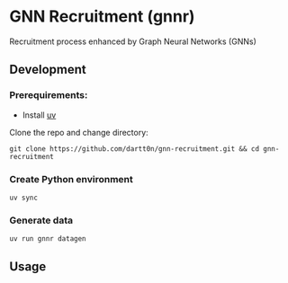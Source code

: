 # GNN Recruitment (gnnr)
Recruitment process enhanced by Graph Neural Networks (GNNs)

## Development
### Prerequirements:
- Install [uv](https://docs.astral.sh/uv/)

Clone the repo and change directory:
```shell
git clone https://github.com/dartt0n/gnn-recruitment.git && cd gnn-recruitment
```

### Create Python environment
```shell
uv sync
```

### Generate data
```shell
uv run gnnr datagen
```


## Usage
